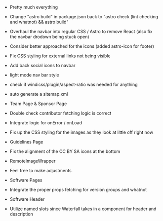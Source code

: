 - Pretty much everything

- Change "astro build" in package.json back to "astro check (lint checking and whatnot) && astro build"
- Overhaul the navbar into regular CSS / Astro to remove React (also fix the navbar drodown being stuck open)

- Consider better approached for the icons (added astro-icon for footer)
- Fix CSS styling for external links not being visible
- Add back social icons to navbar
- light mode nav bar style
- check if windicss/plugin/aspect-ratio was needed for anything
- auto generate a sitemap.xml


- Team Page & Sponsor Page
- Double check contributor fetching logic is correct
- Integrate logic for onError / onLoad
- Fix up the CSS styling for the images as they look at little off right now

- Guidelines Page
- Fix the alignment of the CC BY SA icons at the bottom

- RemoteImageWrapper
- Feel free to make adjustments

- Software Pages
- Integrate the proper props fetching for version groups and whatnot

- Software Header
- Utilize named slots since Waterfall takes in a component for header and description
